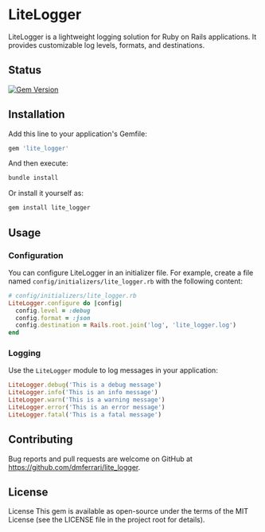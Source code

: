 # LiteLogger

LiteLogger is a lightweight logging solution for Ruby on Rails applications. It provides customizable log levels, formats, and destinations.

## Status

[![Gem Version](https://badge.fury.io/rb/lite_logger.svg)](https://badge.fury.io/rb/lite_logger)

## Installation

Add this line to your application's Gemfile:

```ruby
gem 'lite_logger'
```

And then execute:

```bash
bundle install
```

Or install it yourself as:

```bash
gem install lite_logger
```

## Usage

### Configuration

You can configure LiteLogger in an initializer file. For example, create a file named `config/initializers/lite_logger.rb` with the following content:

```ruby
# config/initializers/lite_logger.rb
LiteLogger.configure do |config|
  config.level = :debug
  config.format = :json
  config.destination = Rails.root.join('log', 'lite_logger.log')
end
```

### Logging

Use the `LiteLogger` module to log messages in your application:

```ruby
LiteLogger.debug('This is a debug message')
LiteLogger.info('This is an info message')
LiteLogger.warn('This is a warning message')
LiteLogger.error('This is an error message')
LiteLogger.fatal('This is a fatal message')
```

## Contributing

Bug reports and pull requests are welcome on GitHub at <https://github.com/dmferrari/lite_logger>.

## License

License
This gem is available as open-source under the terms of the MIT License (see the LICENSE file in the project root for details).
